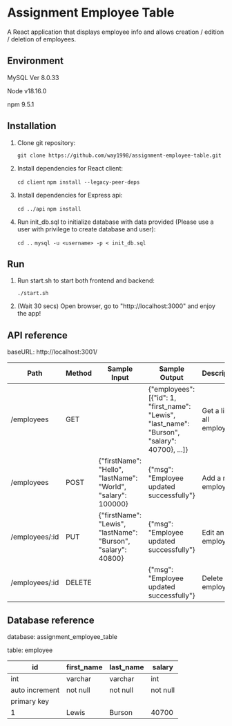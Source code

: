 # Assignment Employee Table
A React application that displays employee info and allows creation / edition / deletion of employees.

## Environment
MySQL Ver 8.0.33

Node v18.16.0

npm 9.5.1


## Installation
1. Clone git repository:

    `git clone https://github.com/way1998/assignment-employee-table.git`

2. Install dependencies for React client:

    `cd client`
    `npm install --legacy-peer-deps`

3. Install dependencies for Express api:

    `cd ../api`
    `npm install`

4. Run init_db.sql to initialize database with data provided (Please use a user with privilege to create database and user):

    `cd ..`
    `mysql -u <username> -p < init_db.sql`

## Run
1. Run start.sh to start both frontend and backend:

    `./start.sh`

2. (Wait 30 secs) Open browser, go to "http://localhost:3000" and enjoy the app!


## API reference
baseURL: http://localhost:3001/

| Path | Method | Sample Input | Sample Output | Description |
|---|---|---|---|---|
| /employees  | GET |   | {"employees": [{"id": 1, "first_name": "Lewis", "last_name": "Burson", "salary": 40700}, ...]}  | Get a list of all employees  |
| /employees  | POST  | {"firstName": "Hello", "lastName": "World", "salary": 100000}  | {"msg": "Employee updated successfully"}  | Add a new employee   |
| /employees/:id  | PUT  | {"firstName": "Lewis", "lastName": "Burson", "salary": 40800}  | {"msg": "Employee updated successfully"}  | Edit an employee |
| /employees/:id  | DELETE  |   | {"msg": "Employee updated successfully"}  | Delete an employee |

## Database reference
database: assignment_employee_table

table: employee

| id  | first_name  | last_name  | salary  |
|---|---|---|---|
| int | varchar | varchar | int|
| auto increment| not null  | not null  | not null  |
| primary key |   |   |   |
| 1  | Lewis  | Burson  | 40700  |